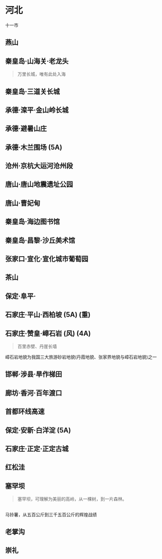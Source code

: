 # 河北

十一市

## 燕山

## 秦皇岛·山海关·老龙头

> 万里长城，唯有此处入海

## 秦皇岛·三道关长城

> 

## 承德·滦平·金山岭长城

## 承德·避暑山庄

## 承德·木兰围场 (5A)

## 沧州·京杭大运河沧州段

## 唐山·唐山地震遗址公园

## 唐山·曹妃甸

## 秦皇岛·海边图书馆

## 秦皇岛·昌黎·沙丘美术馆

## 张家口·宣化·宣化城市葡萄园

## 茶山

## 保定·阜平·

## 石家庄·平山·西柏坡 (5A) (重)

## 石家庄·赞皇·嶂石岩 (风) (4A)

> 百里赤壁、丹崖长墙

嶂石岩地貌为我国三大旅游砂岩地貌(丹霞地貌、张家界地貌与嶂石岩地貌)之一

## 邯郸·涉县·旱作梯田

## 廊坊·香河·百年渡口

## 首都环线高速

## 保定·安新·白洋淀 (5A)

## 石家庄·正定·正定古城

## 红松洼

## 塞罕坝

> 塞罕坝，可理解为美丽的高岭，从一棵树，到一片森林。

## 

马铃薯，从五百公斤到三千五百公斤的辉煌战绩

## 老掌沟

## 崇礼